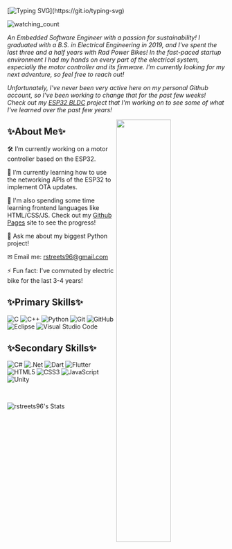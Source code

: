 [![Typing SVG](https://readme-typing-svg.demolab.com?font=Lato&size=22&pause=2000&color=1ABC9C&background=323B4C&center=true&vCenter=true&width=1000&lines=Hi!+I'm+Reed!)](https://git.io/typing-svg)

<p align="left"> 
<img src="https://komarev.com/ghpvc/?username=rstreets96&color=brightgreen" alt="watching_count" />
 </p>
 
*An Embedded Software Engineer with a passion for sustainability! I graduated with a B.S. in Electrical Engineering in 2019, and I've spent the last three and a half years with Rad Power Bikes! In the fast-paced startup environment I had my hands on every part of the electrical system, especially the motor controller and its firmware. I'm currently looking for my next adventure, so feel free to reach out!*

*Unfortunately, I've never been very active here on my personal Github account, so I've been working to change that for the past few weeks! Check out my [ESP32 BLDC](https://github.com/rstreets96/ESP32_BLDC) project that I'm working on to see some of what I've learned over the past few years!*
 
 <img src="https://user-images.githubusercontent.com/89788120/167628634-549d2bdd-609e-4275-85af-1e1974da64ca.gif" width="50%" align="right" />
 
 ## ✨About Me✨
🛠 I’m currently working on a motor controller based on the ESP32.

🌱 I’m currently learning how to use the networking APIs of the ESP32 to implement OTA updates.

🌱 I'm also spending some time learning frontend languages like HTML/CSS/JS. Check out my [Github Pages](https://rstreets96.github.io/) site to see the progress!

💬 Ask me about my biggest Python project!

✉ Email me: rstreets96@gmail.com

⚡ Fun fact: I've commuted by electric bike for the last 3-4 years!

## ✨Primary Skills✨
![C](https://img.shields.io/badge/C%20-%232370ED.svg?style=for-the-badge&logo=c&logoColor=white)
![C++](https://img.shields.io/badge/c++-%2300599C.svg?style=for-the-badge&logo=c%2B%2B&logoColor=white)
![Python](https://img.shields.io/badge/python-%230095D5.svg?&style=for-the-badge&logo=python&logoColor=white)
![Git](https://img.shields.io/badge/git%20-%23F05033.svg?&style=for-the-badge&logo=git&logoColor=white&Color=c95410)
![GitHub](https://img.shields.io/badge/github%20-%23121011.svg?&style=for-the-badge&logo=github&logoColor=white&color=283238)
![Eclipse](https://img.shields.io/badge/Eclipse-FE7A16.svg?style=for-the-badge&logo=Eclipse&logoColor=white)
![Visual Studio Code](https://img.shields.io/badge/Visual%20Studio%20Code-0078d7.svg?style=for-the-badge&logo=visual-studio-code&logoColor=white)
## ✨Secondary Skills✨
![C#](https://img.shields.io/badge/c%23-%23239120.svg?style=for-the-badge&logo=c-sharp&logoColor=white)
![.Net](https://img.shields.io/badge/.NET-5C2D91?style=for-the-badge&logo=.net&logoColor=white)
![Dart](https://img.shields.io/badge/dart-%230175C2.svg?style=for-the-badge&logo=dart&logoColor=white)
![Flutter](https://img.shields.io/badge/Flutter-%2302569B.svg?style=for-the-badge&logo=Flutter&logoColor=white)
![HTML5](https://img.shields.io/badge/html5%20-%23E34F26.svg?&style=for-the-badge&logo=html5&logoColor=white)
![CSS3](https://img.shields.io/badge/css3%20-%231572B6.svg?&style=for-the-badge&logo=css3&logoColor=white)
![JavaScript](https://img.shields.io/badge/javascript%20-%23323330.svg?&style=for-the-badge&logo=javascript&logoColor=%23F7DF1E&color=3d3919)
![Unity](https://img.shields.io/badge/unity-%23000000.svg?style=for-the-badge&logo=unity&logoColor=white)

<br>

![rstreets96's Stats](https://github-readme-stats.vercel.app/api?username=rstreets96&theme=blueberry&show_icons=true&hide_border=true&count_private=true)
